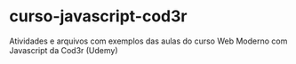 # curso-javascript-cod3r
 Atividades e arquivos com exemplos das aulas do curso Web Moderno com Javascript da Cod3r (Udemy)
